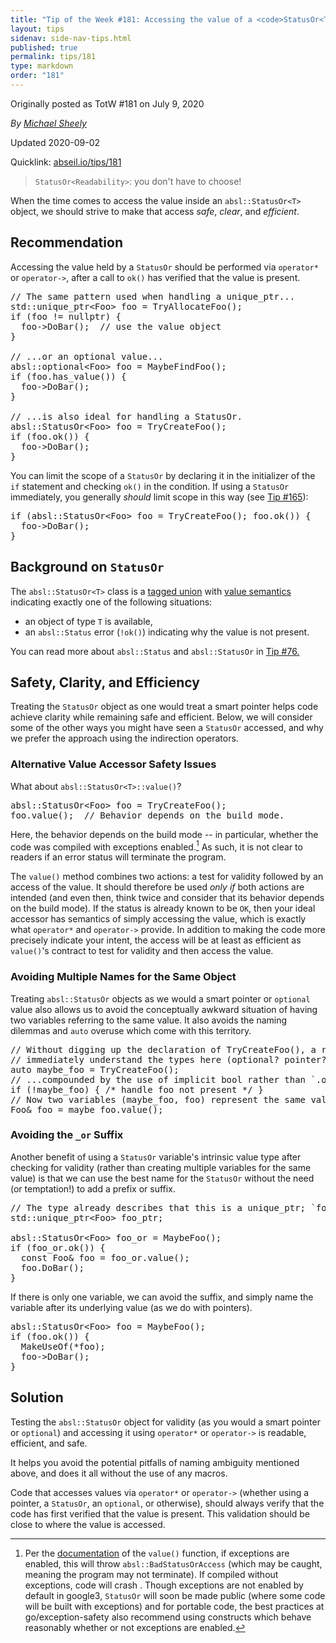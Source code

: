 ```yaml
---
title: "Tip of the Week #181: Accessing the value of a <code>StatusOr<T></code>"
layout: tips
sidenav: side-nav-tips.html
published: true
permalink: tips/181
type: markdown
order: "181"
---
```


Originally posted as TotW #181 on July 9, 2020

*By [Michael Sheely](mailto:msheely@google.com)*

Updated 2020-09-02

Quicklink: [abseil.io/tips/181](https://abseil.io/tips/181)


> `StatusOr<Readability>`: you don't have to choose!

When the time comes to access the value inside an `absl::StatusOr<T>` object, we
should strive to make that access _safe_, _clear_, and _efficient_.

## Recommendation

Accessing the value held by a `StatusOr` should be performed via `operator*` or
`operator->`, after a call to `ok()` has verified that the value is present.

<pre class="prettyprint lang-cpp code">
// The same pattern used when handling a unique_ptr...
std::unique_ptr&lt;Foo&gt; foo = TryAllocateFoo();
if (foo != nullptr) {
  foo-&gt;DoBar();  // use the value object
}

// ...or an optional value...
absl::optional&lt;Foo&gt; foo = MaybeFindFoo();
if (foo.has_value()) {
  foo-&gt;DoBar();
}

// ...is also ideal for handling a StatusOr.
absl::StatusOr&lt;Foo&gt; foo = TryCreateFoo();
if (foo.ok()) {
  foo-&gt;DoBar();
}
</pre>

You can limit the scope of a `StatusOr` by declaring it in the initializer of
the `if` statement and checking `ok()` in the condition. If using a `StatusOr`
immediately, you generally *should* limit scope in this way (see
[Tip #165](/tips/165)):

<pre class="prettyprint lang-cpp code">
if (absl::StatusOr&lt;Foo&gt; foo = TryCreateFoo(); foo.ok()) {
  foo-&gt;DoBar();
}
</pre>

## Background on <code>StatusOr</code>

The `absl::StatusOr<T>` class is a
[tagged union](https://en.wikipedia.org/wiki/Tagged_union) with
[value semantics](https://isocpp.org/wiki/faq/value-vs-ref-semantics) indicating
exactly one of the following situations:

*   an object of type `T` is available,
*   an `absl::Status` error (`!ok()`) indicating why the value is not present.

You can read more about `absl::Status` and `absl::StatusOr` in
[Tip #76.](/tips/76.)

## Safety, Clarity, and Efficiency

Treating the `StatusOr` object as one would treat a smart pointer helps code
achieve clarity while remaining safe and efficient. Below, we will consider some
of the other ways you might have seen a `StatusOr` accessed, and why we prefer
the approach using the indirection operators.

### Alternative Value Accessor Safety Issues

What about `absl::StatusOr<T>::value()`?

<pre class="prettyprint lang-cpp bad-code">
absl::StatusOr&lt;Foo&gt; foo = TryCreateFoo();
foo.value();  // Behavior depends on the build mode.
</pre>

Here, the behavior depends on the build mode -- in particular, whether the code
was compiled with exceptions enabled.[^1] As such, it is not clear to readers if
an error status will terminate the program.

The `value()` method combines two actions: a test for validity followed by an
access of the value. It should therefore be used _only if_ both actions are
intended (and even then, think twice and consider that its behavior depends on
the build mode). If the status is already known to be `OK`, then your ideal
accessor has semantics of simply accessing the value, which is exactly what
`operator*` and `operator->` provide. In addition to making the code more
precisely indicate your intent, the access will be at least as efficient as
`value()`'s contract to test for validity and then access the value.

### Avoiding Multiple Names for the Same Object

Treating `absl::StatusOr` objects as we would a smart pointer or `optional`
value also allows us to avoid the conceptually awkward situation of having two
variables referring to the same value. It also avoids the naming dilemmas and
`auto` overuse which come with this territory.

<pre class="prettyprint lang-cpp bad-code">
// Without digging up the declaration of TryCreateFoo(), a reader will not
// immediately understand the types here (optional? pointer? StatusOr?).
auto maybe_foo = TryCreateFoo();
// ...compounded by the use of implicit bool rather than `.ok()`.
if (!maybe_foo) { /* handle foo not present */ }
// Now two variables (maybe_foo, foo) represent the same value.
Foo& foo = maybe_foo.value();
</pre>

### Avoiding the <code>_or</code> Suffix

Another benefit of using a `StatusOr` variable's intrinsic value type after
checking for validity (rather than creating multiple variables for the same
value) is that we can use the best name for the `StatusOr` without the need (or
temptation!) to add a prefix or suffix.

<pre class="prettyprint lang-cpp bad-code">
// The type already describes that this is a unique_ptr; `foo` would be fine.
std::unique_ptr&lt;Foo&gt; foo_ptr;

absl::StatusOr&lt;Foo&gt; foo_or = MaybeFoo();
if (foo_or.ok()) {
  const Foo& foo = foo_or.value();
  foo.DoBar();
}
</pre>

If there is only one variable, we can avoid the suffix, and simply name the
variable after its underlying value (as we do with pointers).

<pre class="prettyprint lang-cpp code">
absl::StatusOr&lt;Foo&gt; foo = MaybeFoo();
if (foo.ok()) {
  MakeUseOf(*foo);
  foo-&gt;DoBar();
}
</pre>

## Solution

Testing the `absl::StatusOr` object for validity (as you would a smart pointer
or `optional`) and accessing it using `operator*` or `operator->` is readable,
efficient, and safe.

It helps you avoid the potential pitfalls of naming ambiguity mentioned above,
and does it all without the use of any macros.

Code that accesses values via `operator*` or `operator->` (whether using a
pointer, a `StatusOr`, an `optional`, or otherwise), should always verify that
the code has first verified that the value is present. This validation should be
close to where the value is accessed.

[^1]: Per the [documentation](https://github.com/abseil/abseil-cpp/blob/master/absl/status/statusor.h)
    of the `value()` function, if exceptions are enabled, this will throw
    `absl::BadStatusOrAccess` (which may be caught, meaning the program may
    not terminate). If compiled without exceptions, code will crash . Though
    exceptions are not enabled by default in google3, `StatusOr` will soon be
    made public (where some code will be built with exceptions) and for
    portable code, the best practices at go/exception-safety also recommend
    using constructs which behave reasonably whether or not exceptions are
    enabled.
